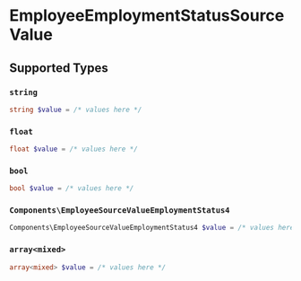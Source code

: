 # EmployeeEmploymentStatusSourceValue


## Supported Types

### `string`

```php
string $value = /* values here */
```

### `float`

```php
float $value = /* values here */
```

### `bool`

```php
bool $value = /* values here */
```

### `Components\EmployeeSourceValueEmploymentStatus4`

```php
Components\EmployeeSourceValueEmploymentStatus4 $value = /* values here */
```

### `array<mixed>`

```php
array<mixed> $value = /* values here */
```

